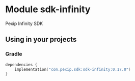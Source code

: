 # Module sdk-infinity

Pexip Infinity SDK

## Using in your projects

### Gradle

```kotlin
dependencies {
    implementation("com.pexip.sdk:sdk-infinity:0.17.0")
}
```
